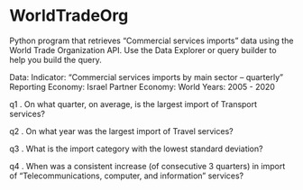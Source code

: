 # WorldTradeOrg
Python program that retrieves “Commercial services imports” data using the World Trade Organization API. Use the Data Explorer or query builder to help you build the query.

Data:
Indicator: “Commercial services imports by main sector – quarterly”
Reporting Economy: Israel
Partner Economy: World
Years: 2005 - 2020

q1 . On what quarter, on average, is the largest import of Transport services?

q2 . On what year was the largest import of Travel services?

q3 . What is the import category with the lowest standard deviation?

q4 . When was a consistent increase (of consecutive 3 quarters) in import of “Telecommunications, computer, and information” services?




